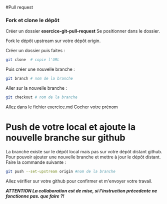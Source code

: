 #Pull request

### Fork et clone le dépôt
Créer un dossier __exercice-git-pull-request__ 
Se positionner dans le dossier.

Fork le dépôt upstream sur votre dépôt origin.

Créer un dossier puis faites :
```sh
git clone  # copie l'URL
```


Puis créer une nouvelle branche  :
```sh
git branch # nom de la branche
```

Aller sur la nouvelle branche :
```sh
git checkout # nom de la branche
```
Allez dans le fichier exercice.md
Cocher votre prénom


# Push de votre local et ajoute la nouvelle branche sur github
La branche existe sur le dépôt local mais pas sur votre dépôt distant github. Pour pouvoir ajouter une nouvelle branche et mettre à jour le dépôt distant. Faire la commande suivante :
```sh
git push --set-upstream origin #nom de la branche
```
Allez vérifier sur votre github pour confirmer et m'envoyer votre travail.

___ATTENTION La collaboration est de mise, si l'instruction précedente ne fonctionne pas. que faire ?!___   


